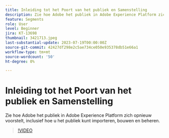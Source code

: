 ```yaml
---
title: Inleiding tot het Poort van het publiek en Samenstelling
description: Zie hoe Adobe het publiek in Adobe Experience Platform zich opnieuw voorstelt, inclusief hoe u het publiek kunt importeren, bouwen en beheren.
feature: Segments
role: User
level: Beginner
jira: KT-13698
thumbnail: 3421713.jpeg
last-substantial-update: 2023-07-19T00:00:00Z
source-git-commit: 42427df298e2c5ae734ce050e935378db51e66a1
workflow-type: tm+mt
source-wordcount: '50'
ht-degree: 0%

---
```



# Inleiding tot het Poort van het publiek en Samenstelling

Zie hoe Adobe het publiek in Adobe Experience Platform zich opnieuw voorstelt, inclusief hoe u het publiek kunt importeren, bouwen en beheren.

>[!VIDEO](https://video.tv.adobe.com/v/3421713/?learn=on)
